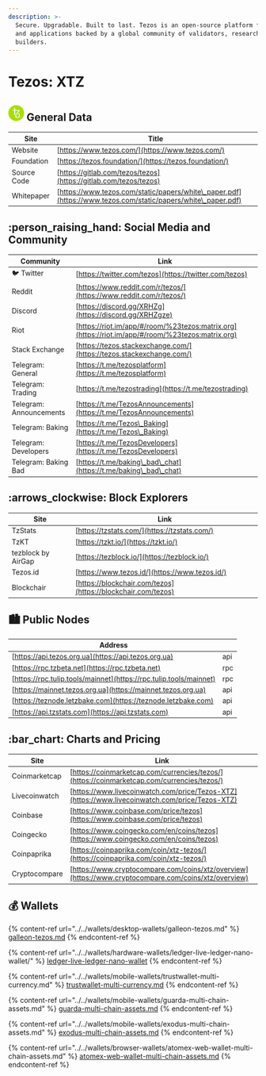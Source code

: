 ```yaml
---
description: >-
  Secure. Upgradable. Built to last. Tezos is an open-source platform for assets
  and applications backed by a global community of validators, researchers, and
  builders.
---
```


# Tezos: XTZ

## <img src="../../.gitbook/assets/xtz.png" alt="" data-size="original"> General Data

| Site        | Title                                                                                                        |
| ----------- | ------------------------------------------------------------------------------------------------------------ |
| Website     | [https://www.tezos.com/](https://www.tezos.com/)                                                             |
| Foundation  | [https://tezos.foundation/](https://tezos.foundation/)                                                       |
| Source Code | [https://gitlab.com/tezos/tezos](https://gitlab.com/tezos/tezos)                                             |
| Whitepaper  | [https://www.tezos.com/static/papers/white\_paper.pdf](https://www.tezos.com/static/papers/white\_paper.pdf) |

## :person\_raising\_hand: Social Media and Community

| Community               | Link                                                                                             |
| ----------------------- | ------------------------------------------------------------------------------------------------ |
| :bird: Twitter          | [https://twitter.com/tezos](https://twitter.com/tezos)                                           |
| Reddit                  | [https://www.reddit.com/r/tezos/](https://www.reddit.com/r/tezos/)                               |
| Discord                 | [https://discord.gg/XRHZg](https://discord.gg/XRHZgze)                                           |
| Riot                    | [https://riot.im/app/#/room/%23tezos:matrix.org](https://riot.im/app/#/room/%23tezos:matrix.org) |
| Stack Exchange          | [https://tezos.stackexchange.com/](https://tezos.stackexchange.com/)                             |
| Telegram: General       | [https://t.me/tezosplatform](https://t.me/tezosplatform)                                         |
| Telegram: Trading       | [https://t.me/tezostrading](https://t.me/tezostrading)                                           |
| Telegram: Announcements | [https://t.me/TezosAnnouncements](https://t.me/TezosAnnouncements)                               |
| Telegram: Baking        | [https://t.me/Tezos\_Baking](https://t.me/Tezos\_Baking)                                         |
| Telegram: Developers    | [https://t.me/TezosDevelopers](https://t.me/TezosDevelopers)                                     |
| Telegram: Baking Bad    | [https://t.me/baking\_bad\_chat](https://t.me/baking\_bad\_chat)                                 |

## :arrows\_clockwise: Block Explorers

| Site               | Link                                                         |
| ------------------ | ------------------------------------------------------------ |
| TzStats            | [https://tzstats.com/](https://tzstats.com/)                 |
| TzKT               | [https://tzkt.io/](https://tzkt.io/)                         |
| tezblock by AirGap | [https://tezblock.io/](https://tezblock.io/)                 |
| Tezos.id           | [https://www.tezos.id/](https://www.tezos.id/)               |
| Blockchair         | [https://blockchair.com/tezos](https://blockchair.com/tezos) |

## :cityscape: Public Nodes

| Address                                                            |     |
| ------------------------------------------------------------------ | --- |
| [https://api.tezos.org.ua](https://api.tezos.org.ua)               | api |
| [https://rpc.tzbeta.net](https://rpc.tzbeta.net)                   | rpc |
| [https://rpc.tulip.tools/mainnet](https://rpc.tulip.tools/mainnet) | rpc |
| [https://mainnet.tezos.org.ua](https://mainnet.tezos.org.ua)       | api |
| [https://teznode.letzbake.com](https://teznode.letzbake.com)       | api |
| [https://api.tzstats.com](https://api.tzstats.com)                 | api |

## :bar\_chart: Charts and Pricing

| Site          | Link                                                                                                 |
| ------------- | ---------------------------------------------------------------------------------------------------- |
| Coinmarketcap | [https://coinmarketcap.com/currencies/tezos/](https://coinmarketcap.com/currencies/tezos/)           |
| Livecoinwatch | [https://www.livecoinwatch.com/price/Tezos-XTZ](https://www.livecoinwatch.com/price/Tezos-XTZ)       |
| Coinbase      | [https://www.coinbase.com/price/tezos](https://www.coinbase.com/price/tezos)                         |
| Coingecko     | [https://www.coingecko.com/en/coins/tezos](https://www.coingecko.com/en/coins/tezos)                 |
| Coinpaprika   | [https://coinpaprika.com/coin/xtz-tezos/](https://coinpaprika.com/coin/xtz-tezos/)                   |
| Cryptocompare | [https://www.cryptocompare.com/coins/xtz/overview](https://www.cryptocompare.com/coins/xtz/overview) |

## :moneybag: Wallets

{% content-ref url="../../wallets/desktop-wallets/galleon-tezos.md" %}
[galleon-tezos.md](../../wallets/desktop-wallets/galleon-tezos.md)
{% endcontent-ref %}

{% content-ref url="../../wallets/hardware-wallets/ledger-live-ledger-nano-wallet/" %}
[ledger-live-ledger-nano-wallet](../../wallets/hardware-wallets/ledger-live-ledger-nano-wallet/)
{% endcontent-ref %}

{% content-ref url="../../wallets/mobile-wallets/trustwallet-multi-currency.md" %}
[trustwallet-multi-currency.md](../../wallets/mobile-wallets/trustwallet-multi-currency.md)
{% endcontent-ref %}

{% content-ref url="../../wallets/mobile-wallets/guarda-multi-chain-assets.md" %}
[guarda-multi-chain-assets.md](../../wallets/mobile-wallets/guarda-multi-chain-assets.md)
{% endcontent-ref %}

{% content-ref url="../../wallets/mobile-wallets/exodus-multi-chain-assets.md" %}
[exodus-multi-chain-assets.md](../../wallets/mobile-wallets/exodus-multi-chain-assets.md)
{% endcontent-ref %}

{% content-ref url="../../wallets/browser-wallets/atomex-web-wallet-multi-chain-assets.md" %}
[atomex-web-wallet-multi-chain-assets.md](../../wallets/browser-wallets/atomex-web-wallet-multi-chain-assets.md)
{% endcontent-ref %}
